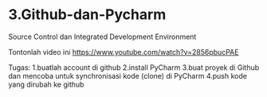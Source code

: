 # 3.Github-dan-Pycharm
Source Control dan Integrated Development Environment

Tontonlah video ini
https://www.youtube.com/watch?v=2856pbucPAE

Tugas:
1.buatlah account di github
2.install PyCharm
3.buat proyek di Github dan mencoba untuk synchronisasi kode (clone) di PyCharm
4.push kode yang dirubah ke github
